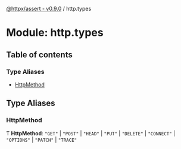 [@httpx/assert - v0.9.0](../README.md) / http.types

# Module: http.types

## Table of contents

### Type Aliases

- [HttpMethod](http_types.md#httpmethod)

## Type Aliases

### HttpMethod

Ƭ **HttpMethod**: ``"GET"`` \| ``"POST"`` \| ``"HEAD"`` \| ``"PUT"`` \| ``"DELETE"`` \| ``"CONNECT"`` \| ``"OPTIONS"`` \| ``"PATCH"`` \| ``"TRACE"``
